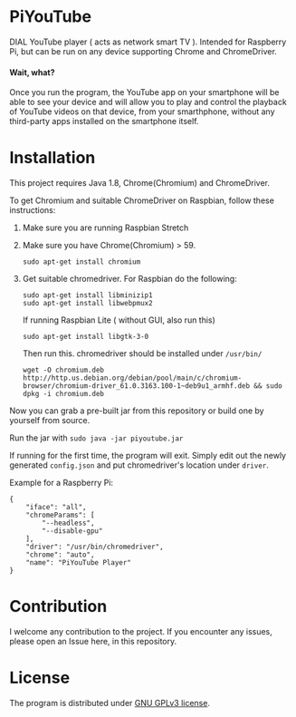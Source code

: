 # PiYouTube
DIAL YouTube player ( acts as network smart TV ). Intended for Raspberry Pi, but can be run on any device supporting Chrome and ChromeDriver.

#### Wait, what?
Once you run the program, the YouTube app on your smartphone will be able to see your device and will allow you to play and control the playback of YouTube videos on that device, from your smarthphone, without any third-party apps installed on the smartphone itself.

# Installation
This project requires Java 1.8, Chrome(Chromium) and ChromeDriver.

To get Chromium and suitable ChromeDriver on Raspbian, follow these instructions:
1) Make sure you are running Raspbian Stretch
2) Make sure you have Chrome(Chromium) > 59.
    ```
    sudo apt-get install chromium
    ```
3) Get suitable chromedriver.
    For Raspbian do the following:
    ```
    sudo apt-get install libminizip1
    sudo apt-get install libwebpmux2
    ```
    
    If running Raspbian Lite ( without GUI, also run this)
    ``` 
    sudo apt-get install libgtk-3-0 
    ```
    
    Then run this. chromedriver should be installed under ```/usr/bin/```
    ```
    wget -O chromium.deb http://http.us.debian.org/debian/pool/main/c/chromium-browser/chromium-driver_61.0.3163.100-1~deb9u1_armhf.deb && sudo dpkg -i chromium.deb
    ```

Now you can grab a pre-built jar from this repository or build one by yourself from source. 

Run the jar with ``` sudo java -jar piyoutube.jar ```

If running for the first time, the program will exit. Simply edit out the newly generated ```config.json``` and put chromedriver's location under ```driver```.

Example for a Raspberry Pi:
```
{
    "iface": "all",
    "chromeParams": [
        "--headless",
        "--disable-gpu"
    ],
    "driver": "/usr/bin/chromedriver",
    "chrome": "auto",
    "name": "PiYouTube Player"
}
```

# Contribution

I welcome any contribution to the project. If you encounter any issues, please open an Issue here, in this repository.

# License
The program is distributed under [GNU GPLv3 license](https://www.gnu.org/licenses/gpl-3.0.en.htmlm).
